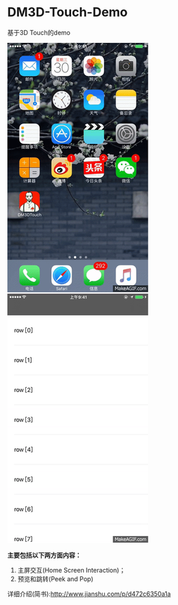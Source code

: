 # DM3D-Touch-Demo
基于3D Touch的demo

![img](https://github.com/DamonMok/DM3D-Touch-Demo/blob/master/demo-image/HomeScreen.gif)
![img](https://github.com/DamonMok/DM3D-Touch-Demo/blob/master/demo-image/PeekPop.gif)

**主要包括以下两方面内容：**
1. 主屏交互(Home Screen Interaction)；
2. 预览和跳转(Peek and Pop)

详细介绍(简书):http://www.jianshu.com/p/d472c6350a1a
